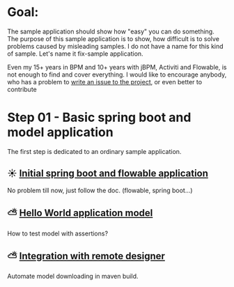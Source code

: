 
# Goal:
The sample application should show how "easy" you can do something. The purpose of this sample application is to show,
how difficult is to solve problems caused by misleading samples. I do not have a name for this kind of sample. 
Let's name it fix-sample application.

Even my 15+ years in BPM and 10+ years with jBPM, Activiti and Flowable, is not enough to find and cover everything. 
I would like to encourage anybody, who has a problem to [write an issue to the project](https://github.com/crystal-processes/crp-flowable-springboot-sample/issues), or even better to contribute 

# Step 01 - Basic spring boot and model application
The first step is dedicated to an ordinary sample application. 
## :sunny: [Initial spring boot and flowable application](docs/01_sample/01-initialApp.md)
No problem till now, just follow the doc. (flowable, spring boot...)
## :partly_sunny: [Hello World application model](docs/01_sample/02-helloWorld.md)
How to test model with assertions?
## :partly_sunny: [Integration with remote designer](docs/01_sample/03-designer.md)
Automate model downloading in maven build.